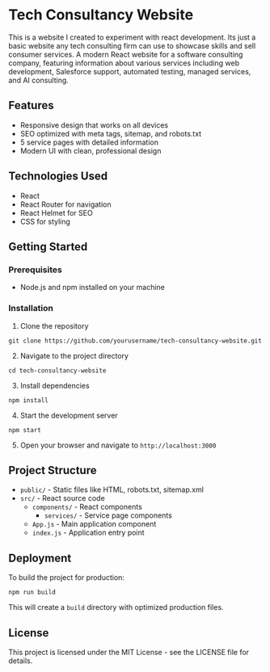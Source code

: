 # Tech Consultancy Website

This is a website I created to experiment with react development. Its just a basic website any tech consulting firm can use to showcase skills and sell consumer services. 
A modern React website for a software consulting company, featuring information about various services including web development, Salesforce support, automated testing, managed services, and AI consulting.

## Features

- Responsive design that works on all devices
- SEO optimized with meta tags, sitemap, and robots.txt
- 5 service pages with detailed information
- Modern UI with clean, professional design

## Technologies Used

- React
- React Router for navigation
- React Helmet for SEO
- CSS for styling

## Getting Started

### Prerequisites

- Node.js and npm installed on your machine

### Installation

1. Clone the repository
```
git clone https://github.com/yourusername/tech-consultancy-website.git
```

2. Navigate to the project directory
```
cd tech-consultancy-website
```

3. Install dependencies
```
npm install
```

4. Start the development server
```
npm start
```

5. Open your browser and navigate to `http://localhost:3000`

## Project Structure

- `public/` - Static files like HTML, robots.txt, sitemap.xml
- `src/` - React source code
  - `components/` - React components
    - `services/` - Service page components
  - `App.js` - Main application component
  - `index.js` - Application entry point

## Deployment

To build the project for production:

```
npm run build
```

This will create a `build` directory with optimized production files.

## License

This project is licensed under the MIT License - see the LICENSE file for details.

